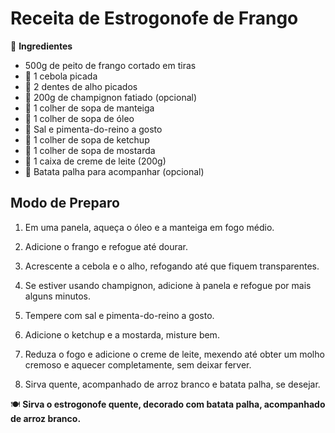 Receita de Estrogonofe de Frango
===============================

🐓 **Ingredientes**

- 500g de peito de frango cortado em tiras
- 🧅 1 cebola picada
- 🧄 2 dentes de alho picados
- 🍄 200g de champignon fatiado (opcional)
- 🧈 1 colher de sopa de manteiga
- 🍴 1 colher de sopa de óleo
- 🧂 Sal e pimenta-do-reino a gosto
- 🍅 1 colher de sopa de ketchup
- 🍯 1 colher de sopa de mostarda
- 🥛 1 caixa de creme de leite (200g)
- 🍟 Batata palha para acompanhar (opcional)

Modo de Preparo
--------------

1. Em uma panela, aqueça o óleo e a manteiga em fogo médio.
   
2. Adicione o frango e refogue até dourar.
   
3. Acrescente a cebola e o alho, refogando até que fiquem transparentes.
   
4. Se estiver usando champignon, adicione à panela e refogue por mais alguns minutos.
   
5. Tempere com sal e pimenta-do-reino a gosto.

6. Adicione o ketchup e a mostarda, misture bem.

7. Reduza o fogo e adicione o creme de leite, mexendo até obter um molho cremoso e aquecer completamente, sem deixar ferver.

8. Sirva quente, acompanhado de arroz branco e batata palha, se desejar.

🍽️ **Sirva o estrogonofe quente, decorado com batata palha, acompanhado de arroz branco.**

